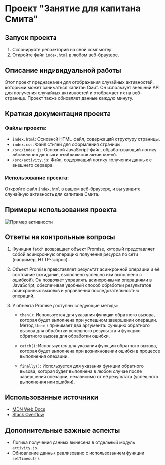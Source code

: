 # Проект "Занятие для капитана Смита"

## Запуск проекта

1. Склонируйте репозиторий на свой компьютер.
2. Откройте файл `index.html` в любом веб-браузере.

## Описание индивидуальной работы

Этот проект предназначен для отображения случайных активностей, которыми может заниматься капитан Смит. Он использует внешний API для получения случайных активностей и отображает их на веб-странице. Проект также обновляет данные каждую минуту.

## Краткая документация проекта

### Файлы проекта:

- `index.html`: Основной HTML-файл, содержащий структуру страницы.
- `index.css`: Файл стилей для оформления страницы.
- `/src/index.js`: Основной JavaScript-файл, обрабатывающий логику обновления данных и отображения активностей.
- `/src/activity.js`: Файл, содержащий логику получения данных с внешнего сервера.

### Использование проекта:

Откройте файл `index.html` в вашем веб-браузере, и вы увидите случайную активность для капитана Смита.

## Примеры использования проекта

![Пример активности](example.jpg)

## Ответы на контрольные вопросы

1. Функция `fetch` возвращает объект Promise, который представляет собой асинхронную операцию получения ресурса по сети (например, HTTP-запрос).

2. Объект Promise представляет результат асинхронной операции и её состояние (ожидание, выполнено успешно или выполнено с ошибкой). Он позволяет управлять асинхронными операциями в JavaScript, обеспечивая удобный способ обработки результатов асинхронных вызовов и управления последовательностью операций.

3. У объекта Promise доступны следующие методы:

   - `then()`: Используется для указания функции обратного вызова, которая будет выполнена при успешном завершении операции. Метод `then()` принимает два аргумента: функцию обратного вызова для обработки успешного результата и функцию обратного вызова для обработки ошибки.
   
   - `catch()`: Используется для указания функции обратного вызова, которая будет выполнена при возникновении ошибки в процессе выполнения операции.
   
   - `finally()`: Используется для указания функции обратного вызова, которая будет выполнена в любом случае после завершения операции, независимо от её результата (успешного выполнения или ошибки).

## Использованные источники

- [MDN Web Docs](https://developer.mozilla.org/)
- [Stack Overflow](https://stackoverflow.com/)

## Дополнительные важные аспекты

- Логика получения данных вынесена в отдельный модуль `activity.js`.
- Обновление данных реализовано с использованием функции `setTimeout()`.
